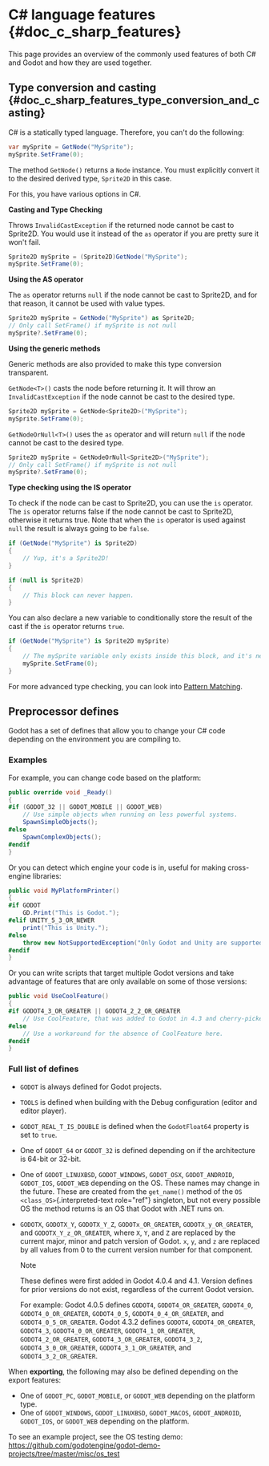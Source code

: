 # C# language features {#doc_c_sharp_features}

This page provides an overview of the commonly used features of both C#
and Godot and how they are used together.

## Type conversion and casting {#doc_c_sharp_features_type_conversion_and_casting}

C# is a statically typed language. Therefore, you can\'t do the
following:

``` csharp
var mySprite = GetNode("MySprite");
mySprite.SetFrame(0);
```

The method `GetNode()` returns a `Node` instance. You must explicitly
convert it to the desired derived type, `Sprite2D` in this case.

For this, you have various options in C#.

**Casting and Type Checking**

Throws `InvalidCastException` if the returned node cannot be cast to
Sprite2D. You would use it instead of the `as` operator if you are
pretty sure it won\'t fail.

``` csharp
Sprite2D mySprite = (Sprite2D)GetNode("MySprite");
mySprite.SetFrame(0);
```

**Using the AS operator**

The `as` operator returns `null` if the node cannot be cast to Sprite2D,
and for that reason, it cannot be used with value types.

``` csharp
Sprite2D mySprite = GetNode("MySprite") as Sprite2D;
// Only call SetFrame() if mySprite is not null
mySprite?.SetFrame(0);
```

**Using the generic methods**

Generic methods are also provided to make this type conversion
transparent.

`GetNode<T>()` casts the node before returning it. It will throw an
`InvalidCastException` if the node cannot be cast to the desired type.

``` csharp
Sprite2D mySprite = GetNode<Sprite2D>("MySprite");
mySprite.SetFrame(0);
```

`GetNodeOrNull<T>()` uses the `as` operator and will return `null` if
the node cannot be cast to the desired type.

``` csharp
Sprite2D mySprite = GetNodeOrNull<Sprite2D>("MySprite");
// Only call SetFrame() if mySprite is not null
mySprite?.SetFrame(0);
```

**Type checking using the IS operator**

To check if the node can be cast to Sprite2D, you can use the `is`
operator. The `is` operator returns false if the node cannot be cast to
Sprite2D, otherwise it returns true. Note that when the `is` operator is
used against `null` the result is always going to be `false`.

``` csharp
if (GetNode("MySprite") is Sprite2D)
{
    // Yup, it's a Sprite2D!
}

if (null is Sprite2D)
{
    // This block can never happen.
}
```

You can also declare a new variable to conditionally store the result of
the cast if the `is` operator returns `true`.

``` csharp
if (GetNode("MySprite") is Sprite2D mySprite)
{
    // The mySprite variable only exists inside this block, and it's never null.
    mySprite.SetFrame(0);
}
```

For more advanced type checking, you can look into [Pattern
Matching](https://docs.microsoft.com/en-us/dotnet/csharp/pattern-matching).

## Preprocessor defines

Godot has a set of defines that allow you to change your C# code
depending on the environment you are compiling to.

### Examples

For example, you can change code based on the platform:

``` csharp
public override void _Ready()
{
#if (GODOT_32 || GODOT_MOBILE || GODOT_WEB)
    // Use simple objects when running on less powerful systems.
    SpawnSimpleObjects();
#else
    SpawnComplexObjects();
#endif
}
```

Or you can detect which engine your code is in, useful for making
cross-engine libraries:

``` csharp
public void MyPlatformPrinter()
{
#if GODOT
    GD.Print("This is Godot.");
#elif UNITY_5_3_OR_NEWER
    print("This is Unity.");
#else
    throw new NotSupportedException("Only Godot and Unity are supported.");
#endif
}
```

Or you can write scripts that target multiple Godot versions and take
advantage of features that are only available on some of those versions:

``` csharp
public void UseCoolFeature()
{
#if GODOT4_3_OR_GREATER || GODOT4_2_2_OR_GREATER
    // Use CoolFeature, that was added to Godot in 4.3 and cherry-picked into 4.2.2, here.
#else
    // Use a workaround for the absence of CoolFeature here.
#endif
}
```

### Full list of defines

- `GODOT` is always defined for Godot projects.

- `TOOLS` is defined when building with the Debug configuration (editor
  and editor player).

- `GODOT_REAL_T_IS_DOUBLE` is defined when the `GodotFloat64` property
  is set to `true`.

- One of `GODOT_64` or `GODOT_32` is defined depending on if the
  architecture is 64-bit or 32-bit.

- One of `GODOT_LINUXBSD`, `GODOT_WINDOWS`, `GODOT_OSX`,
  `GODOT_ANDROID`, `GODOT_IOS`, `GODOT_WEB` depending on the OS. These
  names may change in the future. These are created from the
  `get_name()` method of the `OS <class_OS>`{.interpreted-text
  role="ref"} singleton, but not every possible OS the method returns is
  an OS that Godot with .NET runs on.

- `GODOTX`, `GODOTX_Y`, `GODOTX_Y_Z`, `GODOTx_OR_GREATER`,
  `GODOTX_y_OR_GREATER`, and `GODOTX_Y_z_OR_GREATER`, where `X`, `Y`,
  and `Z` are replaced by the current major, minor and patch version of
  Godot. `x`, `y`, and `z` are replaced by all values from 0 to the
  current version number for that component.

  > [!NOTE]
  > These defines were first added in Godot 4.0.4 and 4.1. Version
  > defines for prior versions do not exist, regardless of the current
  > Godot version.

  For example: Godot 4.0.5 defines `GODOT4`, `GODOT4_OR_GREATER`,
  `GODOT4_0`, `GODOT4_0_OR_GREATER`, `GODOT4_0_5`,
  `GODOT4_0_4_OR_GREATER`, and `GODOT4_0_5_OR_GREATER`. Godot 4.3.2
  defines `GODOT4`, `GODOT4_OR_GREATER`, `GODOT4_3`,
  `GODOT4_0_OR_GREATER`, `GODOT4_1_OR_GREATER`, `GODOT4_2_OR_GREATER`,
  `GODOT4_3_OR_GREATER`, `GODOT4_3_2`, `GODOT4_3_0_OR_GREATER`,
  `GODOT4_3_1_OR_GREATER`, and `GODOT4_3_2_OR_GREATER`.

When **exporting**, the following may also be defined depending on the
export features:

- One of `GODOT_PC`, `GODOT_MOBILE`, or `GODOT_WEB` depending on the
  platform type.
- One of `GODOT_WINDOWS`, `GODOT_LINUXBSD`, `GODOT_MACOS`,
  `GODOT_ANDROID`, `GODOT_IOS`, or `GODOT_WEB` depending on the
  platform.

To see an example project, see the OS testing demo:
<https://github.com/godotengine/godot-demo-projects/tree/master/misc/os_test>
